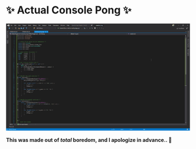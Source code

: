 # :sparkles: Actual Console Pong :sparkles:

![](ylmxdd.gif)

**This was made out of _total_ boredom, and I apologize in advance.. :sparkling_heart:**

